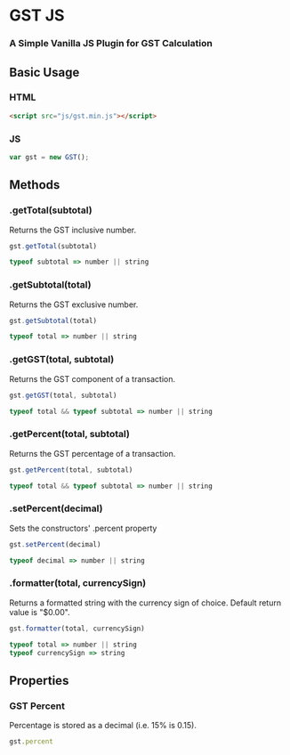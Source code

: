 # GST JS

### A Simple Vanilla JS Plugin for GST Calculation

## Basic Usage

### HTML

```html
<script src="js/gst.min.js"></script>
```

### JS

```javascript
var gst = new GST();
```

## Methods

### .getTotal(subtotal)

Returns the GST inclusive number.

```javascript
gst.getTotal(subtotal)

typeof subtotal => number || string
```

### .getSubtotal(total)

Returns the GST exclusive number.

```javascript
gst.getSubtotal(total)

typeof total => number || string
```

### .getGST(total, subtotal)

Returns the GST component of a transaction.

```javascript
gst.getGST(total, subtotal)

typeof total && typeof subtotal => number || string
```

### .getPercent(total, subtotal)

Returns the GST percentage of a transaction.

```javascript
gst.getPercent(total, subtotal)

typeof total && typeof subtotal => number || string
```

### .setPercent(decimal)

Sets the constructors' .percent property

```javascript
gst.setPercent(decimal)

typeof decimal => number || string
```

### .formatter(total, currencySign)

Returns a formatted string with the currency sign of choice. Default return value is "$0.00".

```javascript
gst.formatter(total, currencySign)

typeof total => number || string
typeof currencySign => string
```

## Properties

### GST Percent

Percentage is stored as a decimal (i.e. 15% is 0.15).

```javascript
gst.percent
```